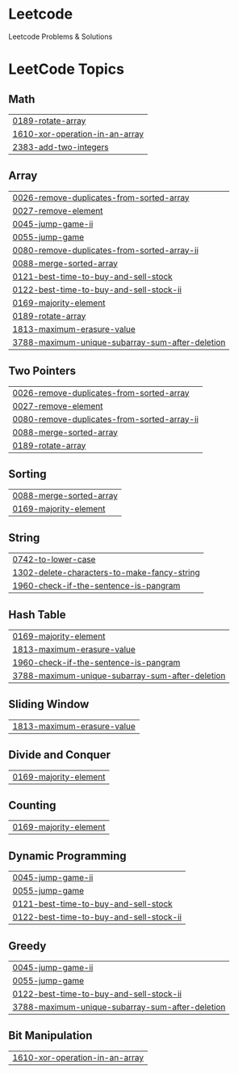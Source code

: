 # Leetcode
Leetcode Problems &amp; Solutions

<!---LeetCode Topics Start-->
# LeetCode Topics
## Math
|  |
| ------- |
| [0189-rotate-array](https://github.com/rithickroshan-ragu/Leetcode/tree/master/0189-rotate-array) |
| [1610-xor-operation-in-an-array](https://github.com/rithickroshan-ragu/Leetcode/tree/master/1610-xor-operation-in-an-array) |
| [2383-add-two-integers](https://github.com/rithickroshan-ragu/Leetcode/tree/master/2383-add-two-integers) |
## Array
|  |
| ------- |
| [0026-remove-duplicates-from-sorted-array](https://github.com/rithickroshan-ragu/Leetcode/tree/master/0026-remove-duplicates-from-sorted-array) |
| [0027-remove-element](https://github.com/rithickroshan-ragu/Leetcode/tree/master/0027-remove-element) |
| [0045-jump-game-ii](https://github.com/rithickroshan-ragu/Leetcode/tree/master/0045-jump-game-ii) |
| [0055-jump-game](https://github.com/rithickroshan-ragu/Leetcode/tree/master/0055-jump-game) |
| [0080-remove-duplicates-from-sorted-array-ii](https://github.com/rithickroshan-ragu/Leetcode/tree/master/0080-remove-duplicates-from-sorted-array-ii) |
| [0088-merge-sorted-array](https://github.com/rithickroshan-ragu/Leetcode/tree/master/0088-merge-sorted-array) |
| [0121-best-time-to-buy-and-sell-stock](https://github.com/rithickroshan-ragu/Leetcode/tree/master/0121-best-time-to-buy-and-sell-stock) |
| [0122-best-time-to-buy-and-sell-stock-ii](https://github.com/rithickroshan-ragu/Leetcode/tree/master/0122-best-time-to-buy-and-sell-stock-ii) |
| [0169-majority-element](https://github.com/rithickroshan-ragu/Leetcode/tree/master/0169-majority-element) |
| [0189-rotate-array](https://github.com/rithickroshan-ragu/Leetcode/tree/master/0189-rotate-array) |
| [1813-maximum-erasure-value](https://github.com/rithickroshan-ragu/Leetcode/tree/master/1813-maximum-erasure-value) |
| [3788-maximum-unique-subarray-sum-after-deletion](https://github.com/rithickroshan-ragu/Leetcode/tree/master/3788-maximum-unique-subarray-sum-after-deletion) |
## Two Pointers
|  |
| ------- |
| [0026-remove-duplicates-from-sorted-array](https://github.com/rithickroshan-ragu/Leetcode/tree/master/0026-remove-duplicates-from-sorted-array) |
| [0027-remove-element](https://github.com/rithickroshan-ragu/Leetcode/tree/master/0027-remove-element) |
| [0080-remove-duplicates-from-sorted-array-ii](https://github.com/rithickroshan-ragu/Leetcode/tree/master/0080-remove-duplicates-from-sorted-array-ii) |
| [0088-merge-sorted-array](https://github.com/rithickroshan-ragu/Leetcode/tree/master/0088-merge-sorted-array) |
| [0189-rotate-array](https://github.com/rithickroshan-ragu/Leetcode/tree/master/0189-rotate-array) |
## Sorting
|  |
| ------- |
| [0088-merge-sorted-array](https://github.com/rithickroshan-ragu/Leetcode/tree/master/0088-merge-sorted-array) |
| [0169-majority-element](https://github.com/rithickroshan-ragu/Leetcode/tree/master/0169-majority-element) |
## String
|  |
| ------- |
| [0742-to-lower-case](https://github.com/rithickroshan-ragu/Leetcode/tree/master/0742-to-lower-case) |
| [1302-delete-characters-to-make-fancy-string](https://github.com/rithickroshan-ragu/Leetcode/tree/master/1302-delete-characters-to-make-fancy-string) |
| [1960-check-if-the-sentence-is-pangram](https://github.com/rithickroshan-ragu/Leetcode/tree/master/1960-check-if-the-sentence-is-pangram) |
## Hash Table
|  |
| ------- |
| [0169-majority-element](https://github.com/rithickroshan-ragu/Leetcode/tree/master/0169-majority-element) |
| [1813-maximum-erasure-value](https://github.com/rithickroshan-ragu/Leetcode/tree/master/1813-maximum-erasure-value) |
| [1960-check-if-the-sentence-is-pangram](https://github.com/rithickroshan-ragu/Leetcode/tree/master/1960-check-if-the-sentence-is-pangram) |
| [3788-maximum-unique-subarray-sum-after-deletion](https://github.com/rithickroshan-ragu/Leetcode/tree/master/3788-maximum-unique-subarray-sum-after-deletion) |
## Sliding Window
|  |
| ------- |
| [1813-maximum-erasure-value](https://github.com/rithickroshan-ragu/Leetcode/tree/master/1813-maximum-erasure-value) |
## Divide and Conquer
|  |
| ------- |
| [0169-majority-element](https://github.com/rithickroshan-ragu/Leetcode/tree/master/0169-majority-element) |
## Counting
|  |
| ------- |
| [0169-majority-element](https://github.com/rithickroshan-ragu/Leetcode/tree/master/0169-majority-element) |
## Dynamic Programming
|  |
| ------- |
| [0045-jump-game-ii](https://github.com/rithickroshan-ragu/Leetcode/tree/master/0045-jump-game-ii) |
| [0055-jump-game](https://github.com/rithickroshan-ragu/Leetcode/tree/master/0055-jump-game) |
| [0121-best-time-to-buy-and-sell-stock](https://github.com/rithickroshan-ragu/Leetcode/tree/master/0121-best-time-to-buy-and-sell-stock) |
| [0122-best-time-to-buy-and-sell-stock-ii](https://github.com/rithickroshan-ragu/Leetcode/tree/master/0122-best-time-to-buy-and-sell-stock-ii) |
## Greedy
|  |
| ------- |
| [0045-jump-game-ii](https://github.com/rithickroshan-ragu/Leetcode/tree/master/0045-jump-game-ii) |
| [0055-jump-game](https://github.com/rithickroshan-ragu/Leetcode/tree/master/0055-jump-game) |
| [0122-best-time-to-buy-and-sell-stock-ii](https://github.com/rithickroshan-ragu/Leetcode/tree/master/0122-best-time-to-buy-and-sell-stock-ii) |
| [3788-maximum-unique-subarray-sum-after-deletion](https://github.com/rithickroshan-ragu/Leetcode/tree/master/3788-maximum-unique-subarray-sum-after-deletion) |
## Bit Manipulation
|  |
| ------- |
| [1610-xor-operation-in-an-array](https://github.com/rithickroshan-ragu/Leetcode/tree/master/1610-xor-operation-in-an-array) |
<!---LeetCode Topics End-->
